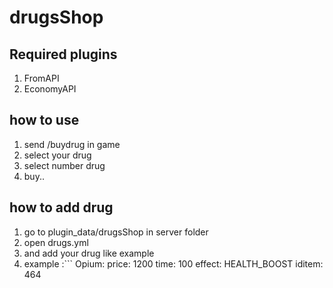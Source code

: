 # drugsShop
## Required plugins
1. FromAPI
2. EconomyAPI

## how to use 
1. send /buydrug in game
2. select your drug
3. select number drug
4. buy..

## how to add drug
1. go to plugin_data/drugsShop in server folder
2. open drugs.yml
3. and add your drug like example
4. example :``` 
Opium:
  price: 1200
  time: 100
  effect: HEALTH_BOOST
  iditem: 464
```


